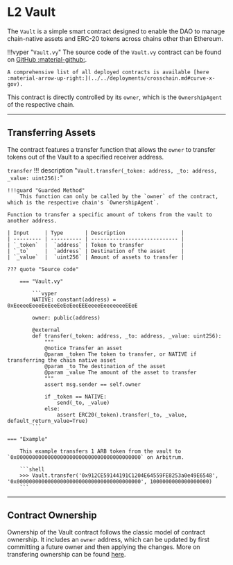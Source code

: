 <h1>L2 Vault</h1>

The `Vault` is a simple smart contract designed to enable the DAO to manage chain-native assets and ERC-20 tokens across chains other than Ethereum.

!!!vyper "`Vault.vy`"
    The source code of the `Vault.vy` contract can be found on [GitHub :material-github:](https://github.com/curvefi/curve-xgov/blob/master/contracts/Vault.vy).

    A comprehensive list of all deployed contracts is available [here :material-arrow-up-right:](../../deployments/crosschain.md#curve-x-gov).

This contract is directly controlled by its `owner`, which is the `OwnershipAgent` of the respective chain.

---

## Transferring Assets

The contract features a transfer function that allows the `owner` to transfer tokens out of the Vault to a specified receiver address.

`transfer`
!!! description "`Vault.transfer(_token: address, _to: address, _value: uint256):`"

    !!!guard "Guarded Method"
        This function can only be called by the `owner` of the contract, which is the respective chain's `OwnershipAgent`.

    Function to transfer a specific amount of tokens from the vault to another address.

    | Input     | Type       | Description                  |
    | --------- | ---------- | ---------------------------- |
    | `_token`  |  `address` | Token to transfer            |
    | `_to`     |  `address` | Destination of the asset     |
    | `_value`  |  `uint256` | Amount of assets to transfer |

    ??? quote "Source code"

        === "Vault.vy"

            ```vyper
            NATIVE: constant(address) = 0xEeeeeEeeeEeEeeEeEeEeeEEEeeeeEeeeeeeeEEeE

            owner: public(address)

            @external
            def transfer(_token: address, _to: address, _value: uint256):
                """
                @notice Transfer an asset
                @param _token The token to transfer, or NATIVE if transferring the chain native asset
                @param _to The destination of the asset
                @param _value The amount of the asset to transfer
                """
                assert msg.sender == self.owner

                if _token == NATIVE:
                    send(_to, _value)
                else:
                    assert ERC20(_token).transfer(_to, _value, default_return_value=True)
            ```

    === "Example"

        This example transfers 1 ARB token from the vault to `0x0000000000000000000000000000000000000000` on Arbitrum.

        ```shell
        >>> Vault.transfer('0x912CE59144191C1204E64559FE8253a0e49E6548', '0x0000000000000000000000000000000000000000', 1000000000000000000)
        ```

---

## Contract Ownership

Ownership of the Vault contract follows the classic model of contract ownership. It includes an `owner` address, which can be updated by first committing a future owner and then applying the changes. More on transfering ownership can be found [here](../../references/curve-practices.md#commit--apply).
